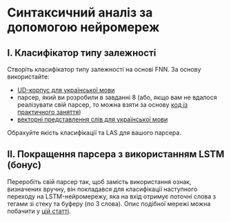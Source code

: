 # Синтаксичний аналіз за допомогою нейромереж

## I. Класифікатор типу залежності

Створіть класифікатор типу залежності на основі FNN. За основу використайте:
- [UD-корпус для української мови](https://github.com/UniversalDependencies/UD_Ukrainian-IU/)
- парсер, який ви розробили в завданні 8 (або, якщо вам не вдалося реалізувати свій парсер, то можна взяти за основу [код із практичного заняття](https://github.com/vseloved/prj-nlp/blob/master/lectures/08-dep-parser-uk.ipynb))
- [векторні представлення слів для української мови](http://lang.org.ua/en/models/#anchor4)

Обрахуйте якість класифікації та LAS для вашого парсера.

## II. Покращення парсера з використанням LSTM (бонус)

Переробіть свій парсер так, щоб замість використання ознак, визначених вручну, він покладався для класифікації наступного переходу на LSTM-нейромережу, яка на вхід отримує поточні слова з тегами зі стеку та буферу (по 3 слова). Опис подібної мережі можна побачити у [цій статті](https://arxiv.org/pdf/1708.08959.pdf).
